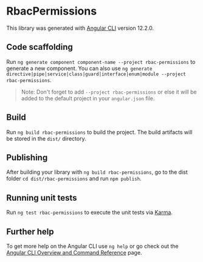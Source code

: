 # RbacPermissions

This library was generated with [Angular CLI](https://github.com/angular/angular-cli) version 12.2.0.

## Code scaffolding

Run `ng generate component component-name --project rbac-permissions` to generate a new component. You can also use `ng generate directive|pipe|service|class|guard|interface|enum|module --project rbac-permissions`.
> Note: Don't forget to add `--project rbac-permissions` or else it will be added to the default project in your `angular.json` file. 

## Build

Run `ng build rbac-permissions` to build the project. The build artifacts will be stored in the `dist/` directory.

## Publishing

After building your library with `ng build rbac-permissions`, go to the dist folder `cd dist/rbac-permissions` and run `npm publish`.

## Running unit tests

Run `ng test rbac-permissions` to execute the unit tests via [Karma](https://karma-runner.github.io).

## Further help

To get more help on the Angular CLI use `ng help` or go check out the [Angular CLI Overview and Command Reference](https://angular.io/cli) page.

